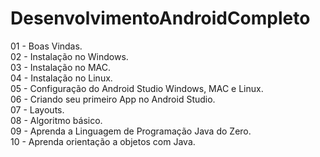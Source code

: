 # DesenvolvimentoAndroidCompleto
01 - Boas Vindas.</br>
02 - Instalação no Windows.</br>
03 - Instalação no MAC.</br>
04 - Instalação no Linux.</br>
05 - Configuração do Android Studio Windows, MAC e Linux.</br>
06 - Criando seu primeiro App no Android Studio.</br>
07 - Layouts.</br>
08 - Algoritmo básico.</br>
09 - Aprenda a Linguagem de Programação Java do Zero.</br>
10 - Aprenda orientação a objetos com Java.</br>